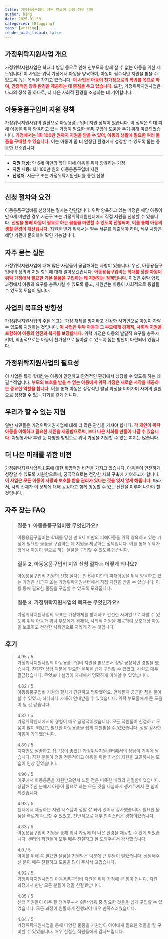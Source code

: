 ```yaml
---
title: 아동용품구입비 지원 영유아 아동 정책 지원
author: bing
date: 2025-01-30
categories: [Blogging]
tags: [writing]
render_with_liquid: false
---
```



<h2 id='가정위탁지원사업 개요'>가정위탁지원사업 개요</h2>

<p>가정위탁지원사업은 학대나 방임 등으로 인해 친부모와 함께 살 수 없는 아동을 위한 제도입니다. 이 사업은 위탁 가정에서 아동을 양육하며, 아동이 필수적인 지원을 받을 수 있도록 돕는 목적을 가지고 있습니다. <b><span style="color: #ee2323;">이 사업은 아동이 친가정으로의 복귀를 목표로 하여, 안정적인 양육 환경을 제공하는 데 중점을 두고 있습니다.</span></b> 또한, 가정위탁지원사업은 나라의 정책 중 하나로, 더 나은 사회적 환경을 조성하는 데 기여합니다.</p>

<h2 id='아동용품구입비 지원 정책'>아동용품구입비 지원 정책</h2>

<p>가정위탁지원사업의 일환으로 아동용품구입비 지원 정책이 있습니다. 이 정책은 학대 피해 아동을 위탁 양육하고 있는 가정이 필요한 물품 구입에 도움을 주기 위해 마련되었습니다. <b><span style="color: #ee2323;">가정에서는 1회 100만 원까지 지원을 받을 수 있어, 아동의 생활에 필요한 여러 물품을 구매할 수 있습니다.</span></b> 이는 아동이 좀 더 안정된 환경에서 성장할 수 있도록 돕는 중요한 요소입니다.</p>

<hr />

<ul>
    <li><b>지원 대상</b>: 만 6세 미만의 학대 피해 아동을 위탁 양육하는 가정</li>
    <li><b>지원 내용</b>: 1회 100만 원의 아동용품구입비 지원</li>
    <li><b>신청처</b>: 시군구 또는 가정위탁지원센터를 통한 신청</li>
</ul>

<hr />

<h2 id='신청 절차와 요건'>신청 절차와 요건</h2>

<p>아동용품구입비를 신청하는 절차는 간단합니다. 위탁 양육하고 있는 가정은 해당 아동이 만 6세 미만인 경우 시군구 또는 가정위탁지원센터에서 직접 지원을 신청할 수 있습니다. <b><span style="color: #ee2323;">신청을 통해 아동이 필요로 하는 물품을 마련할 수 있도록 진행되며, 이를 통해 아동의 생활 환경이 개선됩니다.</span></b> 지원을 받기 위해서는 필수 서류를 제출해야 하며, 세부 사항은 해당 기관에 문의하여 확인 가능합니다.</p>

<h2 id='자주 묻는 질문'>자주 묻는 질문</h2>

<p>가정위탁지원사업에 대해 많은 사람들이 궁금해하는 사항이 있습니다. 우선, 아동용품구입비의 정의와 지원 항목에 대해 알아보겠습니다. <b><span style="color: #ee2323;">아동용품구입비는 학대를 당한 아동이 위탁 가정에서 필요한 기본 물품을 구입하는 데 지원되는 정책입니다.</span></b> 이것은 위탁 양육 과정에서 아동의 요구를 충족시킬 수 있도록 돕고, 지원받는 아동이 사회적으로 통합될 수 있도록 도움이 됩니다.</p>

<h2 id='사업의 목표와 방향성'>사업의 목표와 방향성</h2>

<p>가정위탁지원사업의 주된 목표는 가정 해체를 방지하고 건강한 사회인으로 아동이 자랄 수 있도록 지원하는 것입니다. <b><span style="color: #ee2323;">이 사업은 위탁 아동과 그 부모에게 경제적, 사회적 지원을 포함하여 아동의 안전과 복지를 보장합니다.</span></b> 위탁 가정은 아동의 발달적 요구를 충족시키며, 최종적으로는 아동이 친가정으로 돌아갈 수 있도록 돕는 방안이 마련되어 있습니다.</p>

<h2 id='가정위탁지원사업의 필요성'>가정위탁지원사업의 필요성</h2>

<p>이 사업은 특히 학대받는 아동이 안전하고 안정적인 환경에서 성장할 수 있도록 하는 데 필수적입니다. <b><span style="color: #ee2323;">부모의 보호를 받을 수 없는 아동에게 위탁 가정은 새로운 시작을 제공하는 중요한 역할을 합니다.</span></b> 이를 통해 아동은 정상적인 발달 과정을 이어가며 사회의 일원으로 성장할 수 있는 기회를 갖게 됩니다.</p>

<h2 id='우리가 할 수 있는 지원'>우리가 할 수 있는 지원</h2>

<p>일반 시민들은 가정위탁지원사업에 대해 더 많은 관심을 가져야 합니다. <b><span style="color: #ee2323;">각 개인이 위탁 아동을 이해하고 필요한 지원을 제공함으로써, 보다 나은 사회를 만들어 나갈 수 있습니다.</span></b> 자원봉사나 후원 등 다양한 방법으로 위탁 가정을 지원할 수 있는 여지는 많습니다.</p>

<h2 id='더 나은 미래를 위한 비전'>더 나은 미래를 위한 비전</h2>

<p>가정위탁지원사업은未来에 대한 희망적인 비전을 가지고 있습니다. 아동들이 안전하게 성장할 수 있도록 지원함으로써, 궁극적으로는 건강한 사회 구축에 기여하고자 합니다. <b><span style="color: #ee2323;">이 사업은 모든 아동이 사랑과 보호를 받을 권리가 있다는 것을 잊지 않게 해줍니다.</span></b> 따라서, 사회 전체가 이 문제에 대해 공감하고 함께 행동할 수 있는 진전을 이루어 나가야 할 것입니다.</p>


<h2 id='자주_찾는_FAQ'>자주 찾는 FAQ</h2>
<div itemscope="" itemtype="https://schema.org/FAQPage"> 
<blockquote> 
<div itemscope="" itemprop="mainEntity" itemtype="https://schema.org/Question"> 
<h3 itemprop="name">질문 1. 아동용품구입비란 무엇인가요?</h3> 
<div itemscope="" itemprop="acceptedAnswer" itemtype="https://schema.org/Answer"> 
<span itemprop="text"> 
<p>아동용품구입비는 학대를 당한 만 6세 미만의 피해아동을 위탁 양육하고 있는 가정에 필요한 물품을 구입하는 데 지원을 제공하는 정책입니다. 이를 통해 위탁가정에서 아동이 필요로 하는 물품을 구입할 수 있도록 돕습니다.</p> 
</span> 
</div> 
</div> 

<div itemscope="" itemprop="mainEntity" itemtype="https://schema.org/Question"> 
<h3 itemprop="name">질문 2. 아동용품구입비 지원 신청 절차는 어떻게 되나요?</h3> 
<div itemscope="" itemprop="acceptedAnswer" itemtype="https://schema.org/Answer"> 
<span itemprop="text"> 
<p>아동용품구입비 지원의 신청 절차는 만 6세 미만의 피해아동을 위탁 양육하고 있는 가정은 시군구 또는 가정위탁지원센터에서 직접 지원을 받을 수 있습니다. 이를 통해 필요한 물품을 구입할 수 있도록 도와줍니다.</p> 
</span> 
</div> 
</div> 

<div itemscope="" itemprop="mainEntity" itemtype="https://schema.org/Question"> 
<h3 itemprop="name">질문 3. 가정위탁지원사업의 목표는 무엇인가요?</h3> 
<div itemscope="" itemprop="acceptedAnswer" itemtype="https://schema.org/Answer"> 
<span itemprop="text"> 
<p>가정위탁지원사업의 목표는 가정해체를 방지하고 건전한 사회인으로 자랄 수 있도록 위탁 아동과 위탁 부모에게 경제적, 사회적 지원을 제공하여 보호대상 아동을 보호하고 건강한 사회인으로 자라게 하는 것입니다.</p> 
</span> 
</div> 
</div> 
</blockquote> 
</div>
<h2 id='후기'>후기</h2>
<div itemscope itemtype="https://schema.org/Product">
  <blockquote>
  <div itemprop="review" itemscope itemtype="https://schema.org/Review">
      <div itemprop="reviewRating" itemscope itemtype="https://schema.org/Rating"> <span itemprop="ratingValue">4.95</span> / <span itemprop="bestRating">5</span> </div>
      <span itemprop="reviewBody">가정위탁지원사업의 아동용품구입비 지원을 받으면서 정말 긍정적인 경험을 했습니다. 친절한 상담 덕분에 필요한 물품을 쉽게 구입할 수 있었고, 시설도 매우 깔끔했습니다. 무엇보다 설명이 자세해서 명확하게 이해할 수 있었습니다.</span>
  </div>
  <br>
  <div itemprop="review" itemscope itemtype="https://schema.org/Review">
      <div itemprop="reviewRating" itemscope itemtype="https://schema.org/Rating"> <span itemprop="ratingValue">4.82</span> / <span itemprop="bestRating">5</span> </div>
      <span itemprop="reviewBody">아동용품구입비 지원의 절차가 간단하고 명확했어요. 언제든지 궁금한 점을 물어볼 수 있었고, 하나하나 자세히 안내받을 수 있었습니다. 위탁 부모들에게 큰 도움이 될 것 같습니다.</span>
  </div>
  <br>
  <div itemprop="review" itemscope itemtype="https://schema.org/Review">
      <div itemprop="reviewRating" itemscope itemtype="https://schema.org/Rating"> <span itemprop="ratingValue">4.87</span> / <span itemprop="bestRating">5</span> </div>
      <span itemprop="reviewBody">가정위탁센터에서의 경험이 매우 긍정적이었습니다. 모든 직원들이 친절하고 도움이 많이 되었고, 필요한 아동용품을 쉽게 지원받을 수 있었습니다. 정말 감사한 마음이 가득했습니다.</span>
  </div>
  <br>
  <div itemprop="review" itemscope itemtype="https://schema.org/Review">
      <div itemprop="reviewRating" itemscope itemtype="https://schema.org/Rating"> <span itemprop="ratingValue">4.89</span> / <span itemprop="bestRating">5</span> </div>
      <span itemprop="reviewBody">디자인도 깔끔하고 접근성이 좋았던 가정위탁지원센터에서의 상담이 기억에 남습니다. 직원 분들이 정말 전문적이고 아동을 위한 최선의 지원을 고민하시는 모습이 인상 깊었습니다.</span>
  </div>
  <br>
  <div itemprop="review" itemscope itemtype="https://schema.org/Review">
      <div itemprop="reviewRating" itemscope itemtype="https://schema.org/Rating"> <span itemprop="ratingValue">4.96</span> / <span itemprop="bestRating">5</span> </div>
      <span itemprop="reviewBody">이곳에서 아동용품을 지원받으면서 느낀 점은 따뜻한 배려와 친절함이었습니다. 상담해주신 분께서 아동이 필요로 하는 모든 것을 세심하게 챙겨주셔서 큰 힘이 되었습니다.</span>
  </div>
  <br>
  <div itemprop="review" itemscope itemtype="https://schema.org/Review">
      <div itemprop="reviewRating" itemscope itemtype="https://schema.org/Rating"> <span itemprop="ratingValue">4.93</span> / <span itemprop="bestRating">5</span> </div>
      <span itemprop="reviewBody">센터에서 제공하는 지원 시스템이 정말 잘 되어 있어서 감사했습니다. 필요한 물품을 빠르게 확보할 수 있었고, 전반적으로 매우 만족스러운 경험이었습니다.</span>
  </div>
  <br>
  <div itemprop="review" itemscope itemtype="https://schema.org/Review">
      <div itemprop="reviewRating" itemscope itemtype="https://schema.org/Rating"> <span itemprop="ratingValue">4.83</span> / <span itemprop="bestRating">5</span> </div>
      <span itemprop="reviewBody">아동용품구입비 지원을 통해 위탁 가정에 더 나은 환경을 제공할 수 있게 되었습니다. 센터의 직원들이 모두 매우 친절하고 잘 도와주셔서 감사했습니다.</span>
  </div>
  <br>
  <div itemprop="review" itemscope itemtype="https://schema.org/Review">
      <div itemprop="reviewRating" itemscope itemtype="https://schema.org/Rating"> <span itemprop="ratingValue">4.9</span> / <span itemprop="bestRating">5</span> </div>
      <span itemprop="reviewBody">아이를 위해 꼭 필요한 물품을 지원받은 덕분에 큰 부담이 덜었습니다. 상담해주신 분이 매우 친절하고 도움을 많이 주셔서 고맙습니다.</span>
  </div>
  <br>
  <div itemprop="review" itemscope itemtype="https://schema.org/Review">
      <div itemprop="reviewRating" itemscope itemtype="https://schema.org/Rating"> <span itemprop="ratingValue">4.92</span> / <span itemprop="bestRating">5</span> </div>
      <span itemprop="reviewBody">가정위탁지원사업의 아동용품구입비 지원은 위탁 가정에 큰 힘이 됩니다. 지원 과정에서 만난 모든 분들이 정말 친절했습니다.</span>
  </div>
  <br>
  <div itemprop="review" itemscope itemtype="https://schema.org/Review">
      <div itemprop="reviewRating" itemscope itemtype="https://schema.org/Rating"> <span itemprop="ratingValue">4.85</span> / <span itemprop="bestRating">5</span> </div>
      <span itemprop="reviewBody">센터 직원들이 아주 잘 챙겨주셔서 위탁 양육 중 필요한 것들을 쉽게 구입할 수 있었습니다. 모든 과정이 원활하게 진행되어 매우 만족스러웠습니다.</span>
  </div>
  <br>
  <div itemprop="review" itemscope itemtype="https://schema.org/Review">
      <div itemprop="reviewRating" itemscope itemtype="https://schema.org/Rating"> <span itemprop="ratingValue">4.84</span> / <span itemprop="bestRating">5</span> </div>
      <span itemprop="reviewBody">가정위탁지원사업을 통해 다양한 물품을 지원받아 아이에게 필요한 것들을 잘 구비할 수 있었습니다. 매우 친절한 직원들에게 감사드립니다.</span>
  </div>
  </blockquote>
</div>
